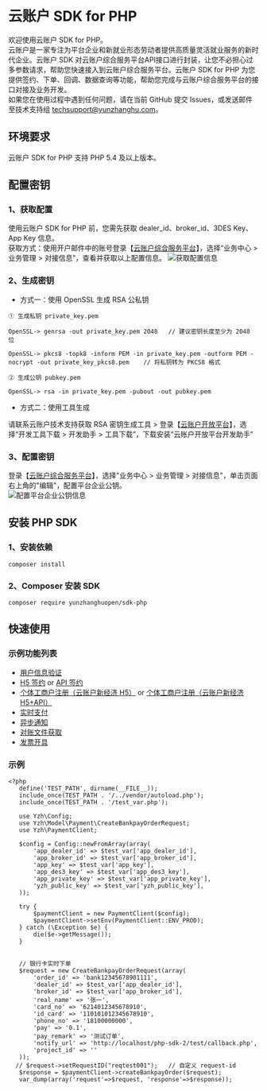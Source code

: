 # 云账户 SDK for PHP
欢迎使用云账户 SDK for PHP。    
云账户是一家专注为平台企业和新就业形态劳动者提供高质量灵活就业服务的新时代企业。云账户 SDK 对云账户综合服务平台API接口进行封装，让您不必担心过多参数请求，帮助您快速接入到云账户综合服务平台。云账户 SDK for PHP 为您提供签约、下单、回调、数据查询等功能，帮助您完成与云账户综合服务平台的接口对接及业务开发。           
如果您在使用过程中遇到任何问题，请在当前 GitHub 提交 Issues，或发送邮件至技术支持组 [techsupport@yunzhanghu.com](mailto:techsupport@yunzhanghu.com)。

## 环境要求

云账户 SDK for PHP 支持 PHP 5.4 及以上版本。

## 配置密钥
### 1、获取配置

使用云账户 SDK for PHP 前，您需先获取 dealer_id、broker_id、3DES Key、App Key 信息。  
获取方式：使用开户邮件中的账号登录【[云账户综合服务平台](https://service.yunzhanghu.com)】，选择“业务中心 > 业务管理 > 对接信息”，查看并获取以上配置信息。
![获取配置信息](https://yos.yunzhanghu.com/getobject/duijiexinxi.png?isAttachment=false&fileID=9487bd54b93a5abf49003c2b8ce7e069bfa24220&signature=X%2BR7PocQgPqSpR2xM1TgYU6lAapr%2FB9p3aFof03Gcfw%3D)

### 2、生成密钥

- 方式一：使用 OpenSSL 生成 RSA 公私钥

```
① ⽣成私钥 private_key.pem

OpenSSL-> genrsa -out private_key.pem 2048   // 建议密钥⻓度⾄少为 2048 位

OpenSSL-> pkcs8 -topk8 -inform PEM -in private_key.pem -outform PEM -nocrypt -out private_key_pkcs8.pem    // 将私钥转为 PKCS8 格式 

② ⽣成公钥 pubkey.pem

OpenSSL-> rsa -in private_key.pem -pubout -out pubkey.pem
```

- 方式二：使用工具生成

请联系云账户技术支持获取 RSA 密钥生成工具 > 登录【[云账户开放平台](https://open.yunzhanghu.com/)】，选择“开发工具下载 > 开发助手 > 工具下载”，下载安装“云账户开放平台开发助手”

### 3、配置密钥

登录【[云账户综合服务平台](https://service.yunzhanghu.com/)】，选择"业务中心 > 业务管理 > 对接信息"，单击页面右上角的"编辑"，配置平台企业公钥。  
![配置平台企业公钥信息](https://yos.yunzhanghu.com/getobject/dujiexinxi-2.png?isAttachment=false&fileID=84e3cd1684a61c1e32eb0e7b7f43390cd053206b&signature=mqW8Zbk7h3gYXfzjR99pK%2B0pgVLcLly3VjBB2KsqDvQ%3D)

## 安装 PHP SDK  
### 1、安装依赖

```
composer install
```

### 2、Composer 安装 SDK

```
composer require yunzhanghuopen/sdk-php
```


## 快速使用

### 示例功能列表

- [用户信息验证](example/authentication.php )   
- [H5 签约](example/h5UserSign.php ) or [API 签约](example/apiUserSign.php )  
- [个体工商户注册（云账户新经济 H5）](example/bizlicXjjH5.php ) or [个体工商户注册（云账户新经济H5+API）](example/bizlicXjjH5Api.php )  
- [实时支付](example/payment.php ) 
- [异步通知](example/notify.php )     
- [对账文件获取](example/dataService.php )    
- [发票开具](example/invoice.php )     


### 示例
```
<?php
   define('TEST_PATH', dirname(__FILE__));
   include_once(TEST_PATH . '/../vendor/autoload.php');
   include_once(TEST_PATH . '/test_var.php');
   
   use Yzh\Config;
   use Yzh\Model\Payment\CreateBankpayOrderRequest;
   use Yzh\PaymentClient;
   
   $config = Config::newFromArray(array(
       'app_dealer_id' => $test_var['app_dealer_id'],
       'app_broker_id' => $test_var['app_broker_id'],
       'app_key' => $test_var['app_key'],
       'app_des3_key' => $test_var['app_des3_key'],
       'app_private_key' => $test_var['app_private_key'],
       'yzh_public_key' => $test_var['yzh_public_key'],
   ));
   
   try {
       $paymentClient = new PaymentClient($config);
       $paymentClient->setEnv(PaymentClient::ENV_PROD);
   } catch (\Exception $e) {
       die($e->getMessage());
   }
   
   
   // 银行卡实时下单
   $request = new CreateBankpayOrderRequest(array(
       'order_id' => 'bank12345678901111',                
       'dealer_id' => $test_var['app_dealer_id'],        
       'broker_id' => $test_var['app_broker_id'],        
       'real_name' => '张一',                             
       'card_no' => '6214012345678910',                   
       'id_card' => '110101012345678910',               
       'phone_no' => '18100000000',                       
       'pay' => '0.1',                                    
       'pay_remark' => '测试订单',                           
       'notify_url' => 'http://localhost/php-sdk-2/test/callback.php',   
       'project_id' => ''              
   ));
  // $request->setRequestID("reqtest001");   // 自定义 request-id
   $response = $paymentClient->createBankpayOrder($request);
   var_dump(array('request'=>$request, 'response'=>$response));
   
```
